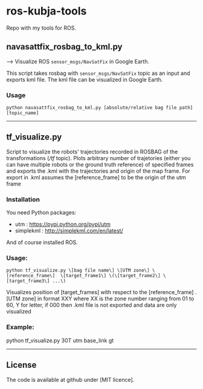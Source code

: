 # ros-kubja-tools
Repo with my tools for ROS. 

## navasattfix_rosbag_to_kml.py

--> Visualize ROS `sensor_msgs/NavSatFix` in Google Earth.

This script takes rosbag with `sensor_msgs/NavSatFix` topic as an input and exports kml file. The kml file can be visualized in Google Earth.

### Usage

```
python navasattfix_rosbag_to_kml.py [absolute/relative bag file path] [topic_name]
```

---

## tf_visualize.py
Script to visualize the robots' trajectories recorded in ROSBAG of the transformations (*/tf* topic). Plots arbitrary number of trajetories (either you can have multiple robots or the ground truth reference) of specified frames and exports the .kml with the trajectories and origin of the map frame. For export in .kml assumes the [reference_frame] to be the origin of the utm frame

### Installation

You need Python packages: 
* utm : https://pypi.python.org/pypi/utm
* simplekml : http://simplekml.com/en/latest/

And of course installed ROS.

### Usage:

```
python tf_visualize.py \[bag file name\] \[UTM zone\] \[reference_frame\]  \[target_frame1\] \(\[target_frame2\] \[target_frame3\] ...\)
```

Visualizes position of \[target_frames\] with respect to the \[reference_frame\] . 
\[UTM zone\] in format XXY where XX is the zone number ranging from 01 to 60, Y for letter, if 000 then .kml file is not exported and data are only visualized

### Example:

python tf_visualize.py 30T utm base_link gt



---


## License 
The code is available at github under [MIT licence].
